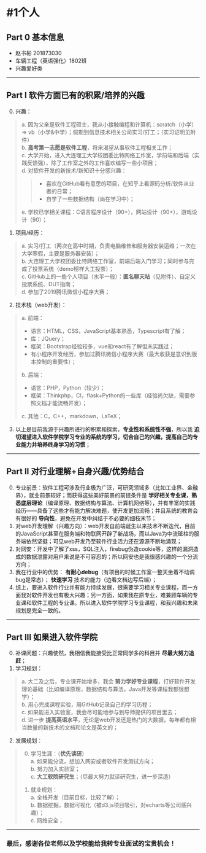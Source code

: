 #  #1个人
## Part 0 基本信息
- 赵书彬 201873030  
- 车辆工程（英语强化）1802班  
- 兴趣爱好类  
----
## Part I 软件方面已有的积累/培养的兴趣
0. 兴趣：
>a. 因为父亲是软件工程硕士，我从小接触编程和计算机：scratch（小学）=> vb（小学&中学）；假期到信息技术相关公司实习/打工；（实习证明见附件）  
>b. __高考第一志愿是软件工程__，将来渴望从事软件工程相关工作；     
>c. 大学开始，进入大连理工大学校团委比特网络工作室，学前端和后端（实践反馈强），除了工作室之外的工作喜欢编写一些小项目；  
>d. 对软件开发的新技术/新知识十分感兴趣：  
>>- 喜欢在GitHub看有意思的项目，在知乎上看源码分析/软件从业者的日常； 
>>- 自学了一些数据结构（尚在学习中）； 
> 
>e. 学校已学相关课程：C语言程序设计（90+），网站设计（90+），游戏设计（90）；
>

1.	项目/经历：
>a. 实习/打工（两次在高中时期，负责电脑维修和服务器安装运维；一次在大学寒假，主要是服务器安装）；  
>b. 大连理工大学校团委比特网络工作室，前端后端入门学习；同时参与完成了投票系统（demo榜样大工投票）；  
>c. GitHub上的一些个人项目（水平一般）：__匿名聊天站__（见附件）、自定义投票系统、DUT指南；   
>d. 参加了2019腾讯微信小程序大赛；  

2. 技术栈（web开发）：
>a. 前端：
>- 语言：HTML，CSS，JavaScript基本熟悉，Typescript有了解；
>- 库：JQuery；
>- 框架：Bootstrap经验较多，vue和react有了解但未实践过；
>- 有小程序开发经历，参加过腾讯微信小程序大赛（最大收获是意识到版本控制的重要性）；
>
>b. 后端：
>- 语言：PHP，Python（较少）；
>- 框架：Thinkphp，CI，flask+Python的一些库（经验尚欠缺，需要参照文档才能流畅开发）；
>
>c. 其他：C，C++，markdown，LaTeX； 

3. 以上是目前我源于兴趣所进行的积累和探索，__专业性和系统性不强__，所以我 __迫切渴望进入软件学院学习专业的系统的学习，切合自己的兴趣，提高自己的专业能力并培养终身学习的习惯__；
---
## Part II 对行业理解+自身兴趣/优势结合
0. 专业前景：软件工程可涉及行业极为广泛，可研究领域多（比如工业界、金融界），就业前景较好；而获得这些美好前景的前提条件是 __学好相关专业课__，__熟悉底层理论__（编译原理、数据结构与算法、计算机网络等），并有丰富的实践经历——具备了这些才有能力解决难题，使开发更加流畅；并且系统的教育会有很好的 __导向性__，避免在开发中纠结于不必要的细枝末节；
1. 对web开发理解（兴趣方向）：web开发自前端诞生以来技术不断迭代，目前的JavaScript甚至在服务端和物联网开辟了新战场，而以Java为中流砥柱的服务端依然坚挺；可见web开发乃至软件行业活力还在源源不断地涌现；
2. 对网安：开发中了解了xss，SQL注入，firebug伪造cookie等，这样的漏洞造成的数据泄露对用户来说是不可容忍的；所以网安也是我很感兴趣的一个分流方向；
3. 我在行业中的优势： __有耐心debug__（有项目的时候工作室一整天坐着不动调bug是常态）； __快速学习__ 技术的能力（边看文档边写后端）；
4. 综上，要进入软件行业并有能力持续发展，很需要学习相关专业课程，而一方面我对软件开发也有极大兴趣；另一方面，如果我在原专业，难兼顾车辆的专业课和软件工程的专业课。所以进入软件学院学习专业课程，和我兴趣和未来规划是完全一致的。
---
## Part III 如果进入软件学院
0. 补课问题：兴趣使然，我相信我能接受比正常同学多的科目并 __尽最大努力追赶__；
1. 学习规划：
>a. 大二及之后，专业课开始增多，我会 __努力学好专业课程__，打好软件开发理论基础（比如编译原理，数据结构与算法，Java开发等课程我都很想学）；  
>b. 用心完成课程实验，用GitHub记录自己的学习历程；  
>c. 如果能进入实验室，我会尽可能地参与到导师提供的项目里去；   
>d. 进一步 __提高英语水平__，无论是web开发还是热门的大数据，每年都有相当数量的新技术的文档和论文是英文的；   
2. 发展规划：
>0. 学习生涯：（__优先读研__）  
>a. 如果能分流，想加入网安或者软件开发测试方向；  
>b. 努力加入实验室；  
>c. __大工软院研究生__；（尽最大努力就读研究生，进一步深造）  
>
>1. 就业规划：  
>a. 全栈开发（目前目标，比较了解）；  
>b. 数据挖掘，数据可视化（被d3.js项目吸引，对echarts等公司感兴趣）；  
>c. 网络安全；  
-------------
### 最后，感谢各位老师以及学校能给我转专业面试的宝贵机会！

  